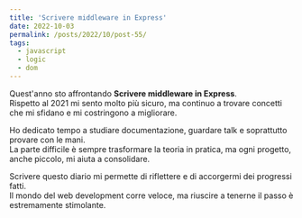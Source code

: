 ```yaml
---
title: 'Scrivere middleware in Express'
date: 2022-10-03
permalink: /posts/2022/10/post-55/
tags:
  - javascript
  - logic
  - dom
---
```


Quest'anno sto affrontando **Scrivere middleware in Express**.  
Rispetto al 2021 mi sento molto più sicuro, ma continuo a trovare concetti che mi sfidano e mi costringono a migliorare.

Ho dedicato tempo a studiare documentazione, guardare talk e soprattutto provare con le mani.  
La parte difficile è sempre trasformare la teoria in pratica, ma ogni progetto, anche piccolo, mi aiuta a consolidare.

Scrivere questo diario mi permette di riflettere e di accorgermi dei progressi fatti.  
Il mondo del web development corre veloce, ma riuscire a tenerne il passo è estremamente stimolante.

